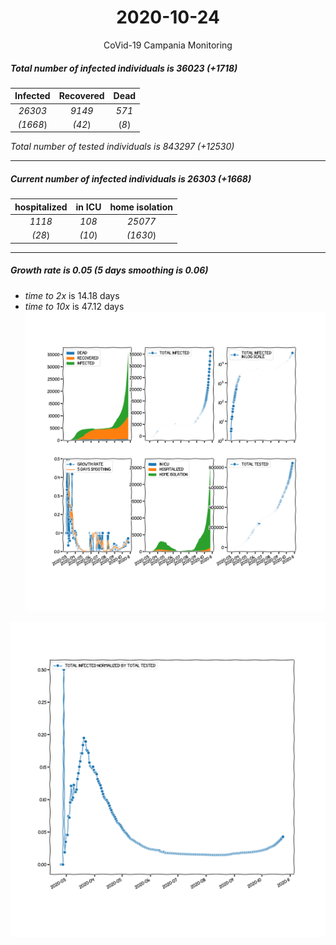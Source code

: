 <div align='center'>

# 2020-10-24
CoVid-19 Campania Monitoring
</div>

##### Total number of infected individuals is 36023 (+1718)
Infected | Recovered | Dead
:---: | :---: | :---:
*26303* | *9149* | *571*
*(1668*) | *(42*) | (*8*)

*Total number of tested individuals is 843297 (+12530)*
***
##### Current number of infected individuals is 26303 (+1668)
hospitalized | in ICU | home isolation
:---: | :---: | :---:
*1118* |*108* |*25077*
*(28*) |*(10*) |*(1630*)
***
##### Growth rate is 0.05 (5 days smoothing is 0.06)
- *time to 2x* is 14.18 days
- *time to 10x* is 47.12 days
![stats][stats]

![infected_normalized][infected_normalized]

[stats]: stats_Campania.png
[infected_normalized]: infected_normalized_Campania.png
